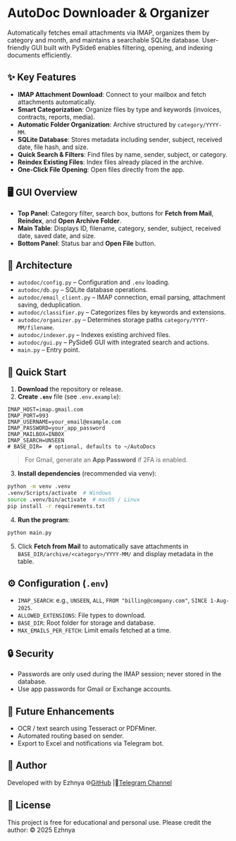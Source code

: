 # AutoDoc Downloader & Organizer

Automatically fetches email attachments via IMAP, organizes them by category and month, and maintains a searchable SQLite database. User-friendly GUI built with PySide6 enables filtering, opening, and indexing documents efficiently.

## ✨ Key Features

* **IMAP Attachment Download**: Connect to your mailbox and fetch attachments automatically.
* **Smart Categorization**: Organize files by type and keywords (invoices, contracts, reports, media).
* **Automatic Folder Organization**: Archive structured by `category/YYYY-MM`.
* **SQLite Database**: Stores metadata including sender, subject, received date, file hash, and size.
* **Quick Search & Filters**: Find files by name, sender, subject, or category.
* **Reindex Existing Files**: Index files already placed in the archive.
* **One-Click File Opening**: Open files directly from the app.

## 🖥️ GUI Overview

* **Top Panel**: Category filter, search box, buttons for **Fetch from Mail**, **Reindex**, and **Open Archive Folder**.
* **Main Table**: Displays ID, filename, category, sender, subject, received date, saved date, and size.
* **Bottom Panel**: Status bar and **Open File** button.

## 🧩 Architecture

* `autodoc/config.py` – Configuration and `.env` loading.
* `autodoc/db.py` – SQLite database operations.
* `autodoc/email_client.py` – IMAP connection, email parsing, attachment saving, deduplication.
* `autodoc/classifier.py` – Categorizes files by keywords and extensions.
* `autodoc/organizer.py` – Determines storage paths `category/YYYY-MM/filename`.
* `autodoc/indexer.py` – Indexes existing archived files.
* `autodoc/gui.py` – PySide6 GUI with integrated search and actions.
* `main.py` – Entry point.

## 🚀 Quick Start

1. **Download** the repository or release.
2. **Create `.env`** file (see `.env.example`):

```env
IMAP_HOST=imap.gmail.com
IMAP_PORT=993
IMAP_USERNAME=your_email@example.com
IMAP_PASSWORD=your_app_password
IMAP_MAILBOX=INBOX
IMAP_SEARCH=UNSEEN
# BASE_DIR=  # optional, defaults to ~/AutoDocs
```

> For Gmail, generate an **App Password** if 2FA is enabled.

3. **Install dependencies** (recommended via venv):

```bash
python -m venv .venv
.venv/Scripts/activate  # Windows
source .venv/bin/activate  # macOS / Linux
pip install -r requirements.txt
```

4. **Run the program**:

```bash
python main.py
```

5. Click **Fetch from Mail** to automatically save attachments in `BASE_DIR/archive/<category>/YYYY-MM/` and display metadata in the table.

## ⚙️ Configuration (`.env`)

* `IMAP_SEARCH`: e.g., `UNSEEN`, `ALL`, `FROM "billing@company.com"`, `SINCE 1-Aug-2025`.
* `ALLOWED_EXTENSIONS`: File types to download.
* `BASE_DIR`: Root folder for storage and database.
* `MAX_EMAILS_PER_FETCH`: Limit emails fetched at a time.

## 🔒 Security

* Passwords are only used during the IMAP session; never stored in the database.
* Use app passwords for Gmail or Exchange accounts.

## 🧠 Future Enhancements

* OCR / text search using Tesseract or PDFMiner.
* Automated routing based on sender.
* Export to Excel and notifications via Telegram bot.

## 👤 Author

Developed with by Ezhnya 🌐[GitHub](https://github.com/Ezhnya) |🤖[Telegram Channel](https://t.me/+2MllMZSL7EQyNDA6)

## 📜 License

This project is free for educational and personal use. Please credit the author: © 2025 Ezhnya


